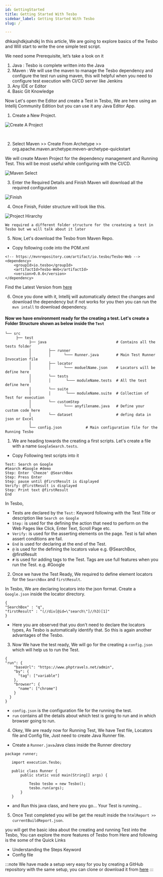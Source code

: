 ```yaml
---
id: GettingStarted
title: Getting Started With Tesbo
sidebar_label: Getting Started With Tesbo
slug: /

---
```



dhkasjhdkjsahdkj
In this article, We are going to explore basics of the Tesbo and Will start to write the one simple test script.

We need some Prerequisite, let’s take a look on it

1. Java : Tesbo is complete written into the Java
2. Maven : We will use the maven to manage the Tesbo dependency and configure the test run using maven, this will helpful when you need to configure test execution with CI/CD server like Jenkins
3. Any IDE or Editor
4. Basic Git Knowledge

Now Let's open the Editor and create a Test in Tesbo, We are here using an Intellij Community Edition but you can use it any Java Editor App. 

1. Create a New Project.

![Create A Project](../static/img/CreateProject.png)

<br/>

2. Select Maven >> Create From Archetype >>  org.apache.maven.archetype:meven-archetype-quickstart

We will create Maven Project for the dependency management and Running Test. This will be most useful while configuring with the CI/CD. 

![Maven Select](../static/img/MavenSelect.png)


3. Enter the Required Details and Finish
Maven will download all the required configuration

![Finish](../static/img/Finish.png)


4. Once Finish, Folder structure will look like this.

![Project Hirarchy](../static/img/ProjectHirarchy.png)

`We required a different folder structure for the createing a test in Tesbo but we will talk about it later`

5. Now, Let's download the Tesbo from Maven Repo.

- Copy following code into the POM.xml

```
<!-- https://mvnrepository.com/artifact/io.tesbo/Tesbo-Web -->
<dependency>
    <groupId>io.tesbo</groupId>
    <artifactId>Tesbo-Web</artifactId>
    <version>0.0.6</version>
</dependency>
```

Find the Latest Version from [here](https://mvnrepository.com/artifact/io.tesbo/Tesbo-Web/)

6. Once you done with it, Intellij will automatically detect the changes and download the dependency but if not works for you then you can run the `mvn intall` to download dependency.


#### Now we have environment ready for the creating a test. Let's create a Folder Structure shown as below inside the `Test`

```
└── src                                   
     ├── test 
           ├── java                                # Contains all the tests folder
           │        ├── runner
           │        │      └─── Runner.java        # Main Test Runner Invocation file  
           │        ├── locator       
           │        │      └─── moduelName.json    # Locators will be define here
           │        └── tests
           │        │       └─── moduleName.tests  # All the test define here
           │        └── suite
           │        │       └─── moduleName.suite  # Collection of Test for execution
           │        └── customStep
           │               └─── anyfilename.java   # Define your custom code here
           │        └── dataset                    # defing data in json or Excel 
           │
           └── config.json           # Main configuration file for the Running Tesbo
```

1. We are heading towards the creating a first scripts. Let's create a file with a name `GoogleSearch.tests`.

- Copy Following test scripts into it

```
Test: Search on Google
#Search #Google #demo
Step: Enter 'Cheeze' @SearchBox
Step: Press Enter
Step: pause until @firstResult is displayed
Verify: @firstResult is displayed
Step: Print text @firstResult
End
```

In Tesbo, 
- Tests are declared by the `Test:` Keyword following with the Test Title or description like `Search on Google` 
- `Step:` is used for the defining the action that need to perform on the Web Pages like Click, Enter Text, Scroll Page etc.
- `Verify:` is used for the asserting elements on the page. Test is fail when assert conditions are fail.
- `End` is used for declaring at the end of the Test. 
- `@` is used for the defining the locators value e.g. @SearchBox, @firstResult
-  `#` is used for adding tags to the Test. Tags are use full features when you run the Test. e.g. #Google



2. Once we have the Test Ready, We required to define element locators for the `SearchBox` and `firstResult`. 

In Tesbo, We are declaring locators into the json format. Create a `Google.json` inside the locator directory.

```
{
"SearchBox" : "q",
"firstResult" : "(//div[@id=\"search\"]//h3)[1]"
}
```  

- Here you are observed that you don't need to declare the locators types, As Tesbo is automatically identify that. So this is again another advantages of the Tesbo. 

3. Now We have the test ready, We will go for the creating a `config.json` which will help us to run the Test. 

```
{
"run": {
    "baseUrl": "https://www.phptravels.net/admin",
    "by": {
      "tag": ["variable"]
    },
    "browser": {
      "name": ["chrome"]
    }    
  }
}
```

- `config.json` is the configuration file for the running the test.
- `run` contains all the details about which test is going to run and in which browser going to run.


4. Okey, We are ready now for Running Test, We have Test file, Locators file and Config file, Just need to create Java Runner file. 

- Create a `Runner.java`Java class inside the Runner directory

```
package runner;
   
   import execution.Tesbo;
   
   public class Runner {
       public static void main(String[] args) {
   
           Tesbo tesbo = new Tesbo();
           tesbo.run(args);
       }
   }
```

- and Run this java class, and here you go... Your Test is running...

5. Once Test completed you will be get the result inside the `htmlReport >> currentBuildReport.json`.


you will get the basic idea about the creating and running Test into the Tesbo, You can explore the more features of Tesbo from Here and following is the some of the Quick Links

- Understanding the Steps Keyword
- Config file 

:::note
We have made a setup very easy for you by creating a GitHub repository with the same setup, you can clone or download it from [here](https://github.com/Tesbo/Tesbo-Skelaton)
:::


 








                                                                                      




